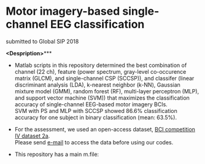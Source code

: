 # Motor imagery-based single-channel EEG classification
submitted to Global SIP 2018

__\<Despription\>__***
- Matlab scripts in this repository determined the best combination of channel (22 ch), feature (power spectrum, gray-level co-occurence matrix (GLCM), and single-channel CSP (SCCSP)), and classifer (linear discriminant analysis (LDA), k-nearest neighbor (k-NN), Gaussian mixture model (GMM), random forest (RF), multi-layer perceptron (MLP), and support vector machine (SVM)) that maximizes the classification accuracy of single-channel EEG-based motor imagery BCIs.<br />
SVM with PS and MLP with SCCSP showed 86.6% classification accuracy for one subject in binary classification (mean: 63.5%).<br />  

- For the assessment, we used an open-access dataset, <a href="http://www.bbci.de/competition/iv/#datasets" target="_blank">BCI competition IV dataset 2a</a>.  
Please send <a href="http://www.bbci.de/competition/iv/#download" target="_blank">e-mail</a> to access the data before using our codes.

- This repository has a main m.file:<br />
